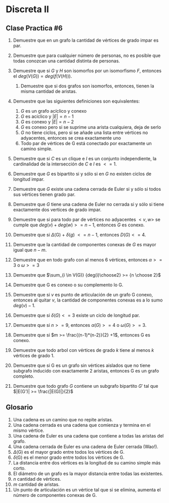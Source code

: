 # Discreta II

## Clase Practica #6

1. Demuestre que en un grafo la cantidad de vértices de grado impar es par.
2. Demuestre que para cualquier número de personas, no es posible que todas conozcan una cantidad distinta de personas.
3. Demuestre que si $G$ y $H$ son isomorfos por un isomorfismo $F$, entonces el $deg(V(G)) = deg(f(V(H)))$.
    1. Demuestre que si dos grafos son isomorfos, entonces, tienen la misma cantidad de aristas.

4. Demuestre que las siguientes definiciones son equivalentes:
    1. $G$ es un grafo acíclico y conexo
    2. $G$ es acíclico y $|E| = n-1$
    3. $G$ es conexo y $|E| = n-2$
    4. $G$ es conexo pero si se suprime una arista cualquiera, deja de serlo
    5. $G$ no tiene ciclos, pero si se añade una lista entre vértices no adyacentes, entonces se crea exactamente uno
    6. Todo par de vértices de G está conectado por exactamente un camino simple.

5. Demuestre que si $C$ es un clique e $I$ es un conjunto independiente, la cardinalidad de la intersección de $C$ e $I$ es $<= 1$.
6. Demuestre que $G$ es bipartito si y sólo si en $G$ no existen ciclos de longitud impar.
7. Demuestre que $G$ existe una cadena cerrada de Euler si y sólo si todos sus vértices tienen grado par.
8. Demuestre que $G$ tiene una cadena de Euler no cerrada si y sólo si tiene exactamente dos vertices de grado impar.
9. Demuestre que si para todo par de vértices no adyacentes $<v,w>$ se cumple que $deg(v)+deg(w) >= n-1$, entonces $G$ es conexo.
10. Demuestre que si $\Delta$(G) + $\delta(g)$ $<= n-1$, entonces $D(G) <= 4$.
11. Demuestre que la cantidad de componentes conexas de $G$ es mayor igual que $n - m$.
12. Demuestre que en todo grafo con al menos 6 vértices, entonces $\alpha >= 3$ o $\omega >= 3$
13. Demuestre que $\sum_{i \in V(G)} {deg(i)\choose2} >= {n \choose 2}$
14. Demuestre que G es conexo o su complemento lo G.
15. Demuestre que si $v$ es punto de articulación de un grafo G conexo, entonces al quitar $v$, la cantidad de componentes conexas es a lo
sumo $deg(v) - 1$.
16. Demuestre que si $\delta(G) <=3$ existe un ciclo de longitud par.
17. Demuestre que si $n >= 9$, entonces $\alpha(G) >=4$ o $\omega(G) >=3$.
18. Demuestre que si $m >= \frac{(n-1)*(n-2)}{2} +1$, entonces G es conexo.
19. Demuestre que todo arbol con vértices de grado $k$ tiene al menos $k$ vértices de grado 1.
20. Demuestre que si G es un grafo sin vértices aislados que no tiene subgrafo inducido con exactamente 2 aristas, entonces G es un
grafo completo.
21. Demuestre que todo grafo $G$ contiene un subgrafo bipartito $G'$ tal que $|E(G')| >= \frac{|E(G)|}{2}$

## Glosario

1. Una cadena es un camino que no repite aristas.
2. Una cadena cerrada es una cadena que comienza y termina en el mismo vértice.
3. Una cadena de Euler es una cadena que contiene a todas las aristas del grafo.
4. Una cadena cerrada de Euler es una cadena de Euler cerrada (Wao!).
5. $\Delta$(G) es el mayor grado entre todos los vértices de G.
6. $\delta$(G) es el menor grado entre todos los vértices de G.
7. La distancia entre dos vértices es la longitud de su camino simple más corto.
8. El diámetro de un grafo es la mayor distancia entre todas las existentes.
9. $n$ cantidad de vértices.
10. $m$ cantidad de aristas.
11. Un punto de articulación es un vértice tal que si se elimina, aumenta el número de componentes conexas de G.
